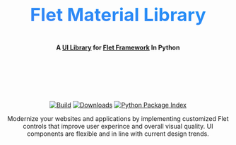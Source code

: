 
<!-- <h2 style="color: #ff0000;" align=center>My Heading</h2>
 -->
<h3 style="font-size: 2.55rem; font-weight: bold; background-image: linear-gradient(to top right, #3b82f6, #1b93f6); -webkit-background-clip: text; -webkit-text-fill-color: transparent; line-height=0rem" align=center>
  Flet Material Library
</h3>
</p>
<p align="center">
  <strong>
    A
    <a href="">UI Library</a>
    for
    <a href="">Flet Framework</a>
    In Python
  </strong>
</p>


<br>
<br>
<br>
<br>
<br>
<p align="center">
  <a href="https://github.com/LineIndent/material_design_flet/actions"><img
    src="https://github.com/LineIndent/material_design_flet/actions/workflows/build.yml/badge.svg?branch=main"
    alt="Build"
  /></a>
  <a href="https://pypistats.org/packages/flet-material"><img
    src="https://img.shields.io/pypi/dm/flet-material.svg"
    alt="Downloads"
  /></a>
  <a href="https://pypi.org/project/flet-material"><img
    src="https://img.shields.io/pypi/v/flet-material.svg"
    alt="Python Package Index"
  /></a>
</p>

<p align="center">
Modernize your websites and applications by implementing customized Flet controls that improve user experince and overall visual quality. UI components are flexible and in line with current design trends. 
</p>








